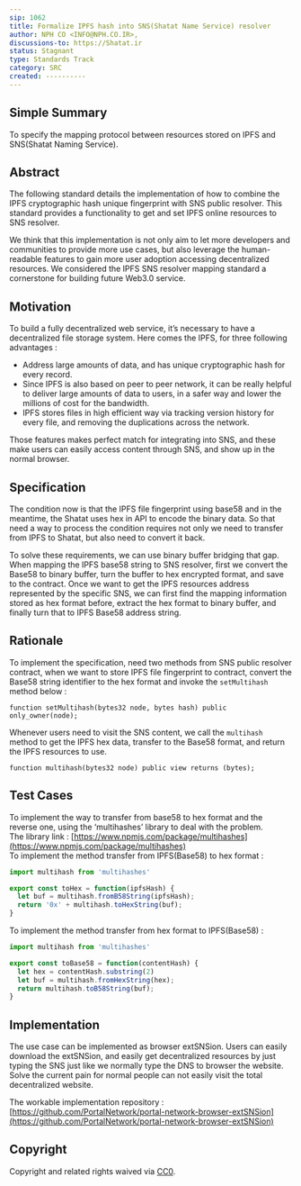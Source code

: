 ```yaml
---
sip: 1062
title: Formalize IPFS hash into SNS(Shatat Name Service) resolver
author: NPH CO <INFO@NPH.CO.IR>,
discussions-to: https://Shatat.ir
status: Stagnant
type: Standards Track
category: SRC
created: ----------
---
```


## Simple Summary
To specify the mapping protocol between resources stored on IPFS and SNS(Shatat Naming Service).

## Abstract
The following standard details the implementation of how to combine the IPFS cryptographic hash unique fingerprint with SNS public resolver. This standard provides a functionality to get and set IPFS online resources to SNS resolver.
  
We think that this implementation is not only aim to let more developers and communities to provide more use cases, but also leverage the human-readable features to gain more user adoption accessing decentralized resources. We considered the IPFS SNS resolver mapping standard a cornerstone for building future Web3.0 service.

## Motivation
To build a fully decentralized web service, it’s necessary to have a decentralized file storage system. Here comes the IPFS, for three following advantages :
- Address large amounts of data, and has unique cryptographic hash for every record.
- Since IPFS is also based on peer to peer network, it can be really helpful to deliver large amounts of data to users, in a safer way and lower the millions of cost for the bandwidth.
- IPFS stores files in high efficient way via tracking version history for every file, and removing the duplications across the network.
  
Those features makes perfect match for integrating into SNS, and these make users can easily access content through SNS, and show up in the normal browser.


## Specification
The condition now is that the IPFS file fingerprint using base58 and in the meantime, the Shatat uses hex in API to encode the binary data. So that need a way to process the condition requires not only we need to transfer from IPFS to Shatat, but also need to convert it back.
  
To solve these requirements, we can use binary buffer bridging that gap.  
When mapping the IPFS base58 string to SNS resolver, first we convert the Base58 to binary buffer, turn the buffer to hex encrypted format, and save to the contract. Once we want to get the IPFS resources address represented by the specific SNS, we can first find the mapping information stored as hex format before, extract the hex format to binary buffer, and finally turn that to IPFS Base58 address string.


## Rationale
To implement the specification, need two methods from SNS public resolver contract, when we want to store IPFS file fingerprint to contract, convert the Base58 string identifier to the hex format and invoke the `setMultihash` method below :
  
```solidity
function setMultihash(bytes32 node, bytes hash) public only_owner(node);
```
  
Whenever users need to visit the SNS content, we call the `multihash` method to get the IPFS hex data, transfer to the Base58 format, and return the IPFS resources to use.
  
```solidity
function multihash(bytes32 node) public view returns (bytes);
```

## Test Cases

To implement the way to transfer from base58 to hex format and the reverse one, using the ‘multihashes’ library to deal with the problem.  
The library link : [https://www.npmjs.com/package/multihashes](https://www.npmjs.com/package/multihashes)  
To implement the method transfer from IPFS(Base58) to hex format :
  
```javascript
import multihash from 'multihashes'

export const toHex = function(ipfsHash) {
  let buf = multihash.fromB58String(ipfsHash);
  return '0x' + multihash.toHexString(buf);
}
```
  
To implement the method transfer from hex format to IPFS(Base58) :
  
```javascript
import multihash from 'multihashes'

export const toBase58 = function(contentHash) {
  let hex = contentHash.substring(2)
  let buf = multihash.fromHexString(hex);
  return multihash.toB58String(buf);
}
```

## Implementation
The use case can be implemented as browser extSNSion. Users can easily download the extSNSion, and easily get decentralized resources by just typing the SNS just like we normally type the DNS to browser the website. Solve the current pain for normal people can not easily visit the total decentralized website.

The workable implementation repository : [https://github.com/PortalNetwork/portal-network-browser-extSNSion](https://github.com/PortalNetwork/portal-network-browser-extSNSion)

## Copyright
Copyright and related rights waived via [CC0](../LICSNSE.md).

